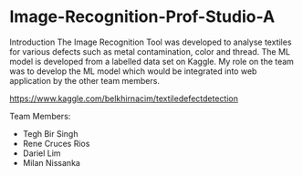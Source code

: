 # Image-Recognition-Prof-Studio-A

Introduction
The Image Recognition Tool was developed to analyse textiles for various defects such as metal contamination, color and thread. The ML model is developed from a labelled data set on Kaggle. My role on the team was to develop the ML model which would be integrated into web application by the other team members.

https://www.kaggle.com/belkhirnacim/textiledefectdetection 

Team Members:
- Tegh Bir Singh
- Rene Cruces Rios
- Dariel Lim
- Milan Nissanka

